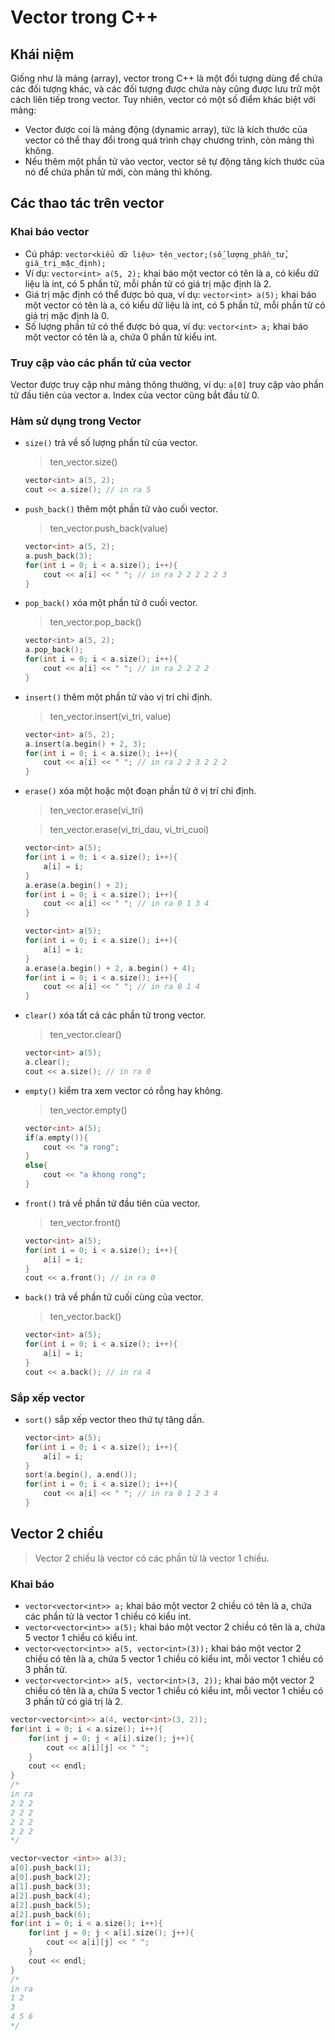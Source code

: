 # Vector trong C++
## Khái niệm
Giống như là mảng (array), vector trong C++ là một đối tượng dùng để chứa các đối tượng khác, và các đối tượng được chứa này cũng được lưu trữ một cách liên tiếp trong vector. Tuy nhiên, vector có một số điểm khác biệt với mảng:
*  Vector được coi là mảng động (dynamic array), tức là kích thước của vector có thể thay đổi trong quá trình chạy chương trình, còn mảng thì không.
* Nếu thêm một phần tử vào vector, vector sẽ tự động tăng kích thước của nó để chứa phần tử mới, còn mảng thì không.
## Các thao tác trên vector
### Khai báo vector
* Cú pháp: `vector<kiểu dữ liệu> tên_vector;(số_lượng_phần_tử, giá_trị_mặc_định);`
* Ví dụ: `vector<int> a(5, 2);` khai báo một vector có tên là a, có kiểu dữ liệu là int, có 5 phần tử, mỗi phần tử có giá trị mặc định là 2.
* Giá trị mặc định có thể được bỏ qua, ví dụ: `vector<int> a(5);` khai báo một vector có tên là a, có kiểu dữ liệu là int, có 5 phần tử, mỗi phần tử có giá trị mặc định là 0.
* Số lượng phần tử có thể được bỏ qua, ví dụ: `vector<int> a;` khai báo một vector có tên là a, chứa 0 phần tử kiểu int.
### Truy cập vào các phần tử của vector
Vector được truy cập như mảng thông thường, ví dụ: `a[0]` truy cập vào phần tử đầu tiên của vector a. Index của vector cũng bắt đầu từ 0.
### Hàm sử dụng trong Vector
* `size()` trả về số lượng phần tử của vector.

    > ten_vector.size()

    ```cpp
    vector<int> a(5, 2);
    cout << a.size(); // in ra 5
    ```
* `push_back()` thêm một phần tử vào cuối vector.

    >  ten_vector.push_back(value)

    ```cpp
    vector<int> a(5, 2);
    a.push_back(3);
    for(int i = 0; i < a.size(); i++){
        cout << a[i] << " "; // in ra 2 2 2 2 2 3
    }
    ```
* `pop_back()` xóa một phần tử ở cuối vector.

    > ten_vector.pop_back()

    ```cpp
    vector<int> a(5, 2);
    a.pop_back();
    for(int i = 0; i < a.size(); i++){
        cout << a[i] << " "; // in ra 2 2 2 2
    }
    ```
* `insert()` thêm một phần tử vào vị trí chỉ định.

    > ten_vector.insert(vi_tri, value)


    ```cpp
    vector<int> a(5, 2);
    a.insert(a.begin() + 2, 3);
    for(int i = 0; i < a.size(); i++){
        cout << a[i] << " "; // in ra 2 2 3 2 2 2
    }
    ```
* `erase()` xóa một hoặc một đoạn phần tử ở vị trí chỉ định.

    > ten_vector.erase(vi_tri)

    > ten_vector.erase(vi_tri_dau, vi_tri_cuoi)

    ```cpp
    vector<int> a(5);
    for(int i = 0; i < a.size(); i++){
        a[i] = i;
    }
    a.erase(a.begin() + 2);
    for(int i = 0; i < a.size(); i++){
        cout << a[i] << " "; // in ra 0 1 3 4
    }
    ```
    ```cpp
    vector<int> a(5);
    for(int i = 0; i < a.size(); i++){
        a[i] = i;
    }
    a.erase(a.begin() + 2, a.begin() + 4);
    for(int i = 0; i < a.size(); i++){
        cout << a[i] << " "; // in ra 0 1 4
    }
    ```
* `clear()` xóa tất cả các phần tử trong vector.

    > ten_vector.clear()

    ```cpp
    vector<int> a(5);
    a.clear();
    cout << a.size(); // in ra 0
    ```
* `empty()` kiểm tra xem vector có rỗng hay không.

    > ten_vector.empty()

    ```cpp
    vector<int> a(5);
    if(a.empty()){
        cout << "a rong";
    }
    else{
        cout << "a khong rong";
    }
    ```
* `front()` trả về phần tử đầu tiên của vector.

    > ten_vector.front()

    ```cpp
    vector<int> a(5);
    for(int i = 0; i < a.size(); i++){
        a[i] = i;
    }
    cout << a.front(); // in ra 0
    ```
* `back()` trả về phần tử cuối cùng của vector.

    > ten_vector.back()

    ```cpp
    vector<int> a(5);
    for(int i = 0; i < a.size(); i++){
        a[i] = i;
    }
    cout << a.back(); // in ra 4
    ```
### Sắp xếp vector
* `sort()` sắp xếp vector theo thứ tự tăng dần.
    ```cpp
    vector<int> a(5);
    for(int i = 0; i < a.size(); i++){
        a[i] = i;
    }
    sort(a.begin(), a.end());
    for(int i = 0; i < a.size(); i++){
        cout << a[i] << " "; // in ra 0 1 2 3 4
    }
    ```
## Vector 2 chiều
> Vector 2 chiều là vector có các phần tử là vector 1 chiều.
### Khai báo
* `vector<vector<int>> a;` khai báo một vector 2 chiều có tên là a, chứa các phần tử là vector 1 chiều có kiểu int.
* `vector<vector<int>> a(5);` khai báo một vector 2 chiều có tên là a, chứa 5 vector 1 chiều có kiểu int.
* `vector<vector<int>> a(5, vector<int>(3));` khai báo một vector 2 chiều có tên là a, chứa 5 vector 1 chiều có kiểu int, mỗi vector 1 chiều có 3 phần tử.
* `vector<vector<int>> a(5, vector<int>(3, 2));` khai báo một vector 2 chiều có tên là a, chứa 5 vector 1 chiều có kiểu int, mỗi vector 1 chiều có 3 phần tử có giá trị là 2.
```cpp
vector<vector<int>> a(4, vector<int>(3, 2));
for(int i = 0; i < a.size(); i++){
    for(int j = 0; j < a[i].size(); j++){
        cout << a[i][j] << " ";
    }
    cout << endl;
}
/*
in ra
2 2 2
2 2 2
2 2 2
2 2 2
*/
```
```cpp
vector<vector <int>> a(3);
a[0].push_back(1);
a[0].push_back(2);
a[1].push_back(3);
a[2].push_back(4);
a[2].push_back(5);
a[2].push_back(6);
for(int i = 0; i < a.size(); i++){
    for(int j = 0; j < a[i].size(); j++){
        cout << a[i][j] << " ";
    }
    cout << endl;
}
/*
in ra
1 2
3
4 5 6
*/
```
